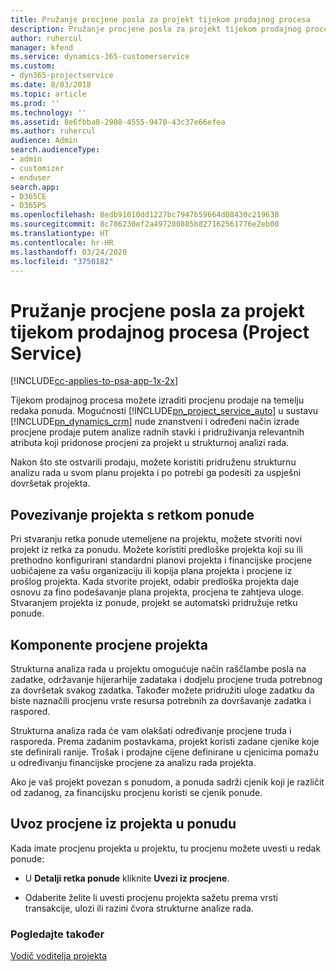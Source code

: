 ```yaml
---
title: Pružanje procjene posla za projekt tijekom prodajnog procesa
description: Pružanje procjene posla za projekt tijekom prodajnog procesa u programu Project Service
author: ruhercul
manager: kfend
ms.service: dynamics-365-customerservice
ms.custom:
- dyn365-projectservice
ms.date: 8/03/2018
ms.topic: article
ms.prod: ''
ms.technology: ''
ms.assetid: 8e6fbba8-2908-4555-9470-43c37e66efea
ms.author: ruhercul
audience: Admin
search.audienceType:
- admin
- customizer
- enduser
search.app:
- D365CE
- D365PS
ms.openlocfilehash: 8edb91010dd1227bc7947b59664d08430c219638
ms.sourcegitcommit: 8c786230ef2a497280885b827162561776e2eb00
ms.translationtype: HT
ms.contentlocale: hr-HR
ms.lasthandoff: 03/24/2020
ms.locfileid: "3750182"
---
```

# <a name="provide-work-estimates-for-a-project-during-the-sales-process-project-service"></a>Pružanje procjene posla za projekt tijekom prodajnog procesa (Project Service)

[!INCLUDE[cc-applies-to-psa-app-1x-2x](../includes/cc-applies-to-psa-app-1x-2x.md)]

Tijekom prodajnog procesa možete izraditi procjenu prodaje na temelju redaka ponuda. Mogućnosti [!INCLUDE[pn_project_service_auto](../includes/pn-project-service-auto.md)] u sustavu [!INCLUDE[pn_dynamics_crm](../includes/pn-dynamics-crm.md)] nude znanstveni i određeni način izrade procjene prodaje putem analize radnih stavki i pridruživanja relevantnih atributa koji pridonose procjeni za projekt u strukturnoj analizi rada.  
  
 Nakon što ste ostvarili prodaju, možete koristiti pridruženu strukturnu analizu rada u svom planu projekta i po potrebi ga podesiti za uspješni dovršetak projekta.  
  
## <a name="link-a-project-to-a-quote-line"></a>Povezivanje projekta s retkom ponude  
 Pri stvaranju retka ponude utemeljene na projektu, možete stvoriti novi projekt iz retka za ponudu. Možete koristiti predloške projekta koji su ili prethodno konfigurirani standardni planovi projekta i financijske procjene uobičajene za vašu organizaciju ili kopija plana projekta i procjene iz prošlog projekta. Kada stvorite projekt, odabir predloška projekta daje osnovu za fino podešavanje plana projekta, procjena te zahtjeva uloge. Stvaranjem projekta iz ponude, projekt se automatski pridružuje retku ponude.  
  
## <a name="project-estimate-components"></a>Komponente procjene projekta  
 Strukturna analiza rada u projektu omogućuje način raščlambe posla na zadatke, održavanje hijerarhije zadataka i dodjelu procjene truda potrebnog za dovršetak svakog zadatka. Također možete pridružiti uloge zadatku da biste naznačili procjenu vrste resursa potrebnih za dovršavanje zadatka i raspored.  
  
 Strukturna analiza rada će vam olakšati određivanje procjene truda i rasporeda. Prema zadanim postavkama, projekt koristi zadane cjenike koje ste definirali ranije. Trošak i prodajne cijene definirane u cjenicima pomažu u određivanju financijske procjene za analizu rada projekta.  
  
 Ako je vaš projekt povezan s ponudom, a ponuda sadrži cjenik koji je različit od zadanog, za financijsku procjenu koristi se cjenik ponude.  
  
## <a name="import-estimates-from-a-project-into-a-quote"></a>Uvoz procjene iz projekta u ponudu  
 Kada imate procjenu projekta u projektu, tu procjenu možete uvesti u redak ponude:  
  
-   U **Detalji retka ponude** kliknite **Uvezi iz procjene**. 

-   Odaberite želite li uvesti procjenu projekta sažetu prema vrsti transakcije, ulozi ili razini čvora strukturne analize rada.  
  
### <a name="see-also"></a>Pogledajte također  
 [Vodič voditelja projekta](../project-service/project-manager-guide.md)

